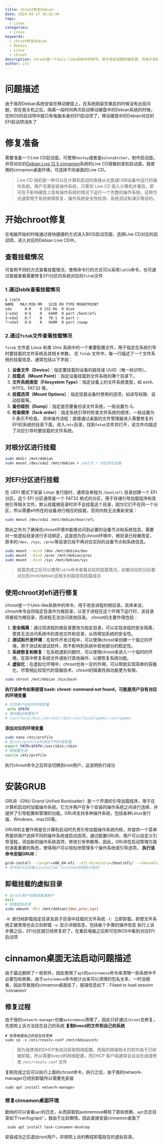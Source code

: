 ```yaml
---
title: chroot修复Debian
date: 2024-03-27 10:52:44
tags:
  - Linux
categories:
  - Linux
keywords:
  - chroot修复Debian
  - Debain
  - Linux
  - chroot
description: chroot是一个Unix-like系统中的命令，用于改变进程的根目录，可用于系统恢复和修复
author: LYJ
---
```

# 问题描述
由于我将Debian系统安装在移动硬盘上，在系统刚装完重启的时候没有出现问题，但在我关机之后，隔离一段时间再次启动移动硬盘中的Debian系统的时候，在BIOS的启动项中就只有电脑本身的EFI启动项了，移动硬盘中的Debian对应的EFI启动项消失了
# 修复准备
需要准备一个Live CD启动盘，可使用`Ventoy`或者是`balenaEtcher`，制作启动盘，并将对应的[Debian Live 12.5 cinnamon](https://iso.mirrors.ustc.edu.cn/debian-cd/current-live/amd64/iso-hybrid/debian-live-12.5.0-amd64-cinnamon.iso)系统的Live CD镜像刻录到启动盘。我使用的cinnamon桌面环境，可选择不同桌面的Live CD。

> Live CD 指的是一种可以在计算机启动时直接从光盘或USB设备中运行的操作系统。用户无需安装操作系统，只需将 Live CD 插入计算机并重启，即可在不影响硬盘上现有操作系统的情况下运行一个完整的操作系统。这种方式通常用于系统故障恢复、操作系统安全性检测、系统测试和演示等目的。
# 开始chroot修复
在电脑开始的时候通过按快捷键的方式进入BIOS启动页面，选择Live CD对应的启动项，进入对应的Debian Live CD中。
## 查看挂载情况
可查用不同的方式查看挂载情况，使用命令行的方式可以采用`lsblk`命令，也可通过直接查看需要修复EFI分区的系统对应的`fstab`文件
### 1.通过lsblk查看挂载情况
```bash
$ lsblk
NAME   MAJ:MIN RM   SIZE RO TYPE MOUNTPOINT
sda      8:0    0 232.9G  0 disk
├─sda1   8:6    0   646M  0 part /boot/efi
├─sda2   8:7    0   78.1  0 part /
└─sda3   8:8    0   948M  0 part /swap
```
### 2.通过`fstab`文件查看挂载情况
`fstab` 文件是 Linux 和类 Unix 系统中的一个重要配置文件，用于指定在系统引导时要挂载的文件系统及其相关参数。
在 `fstab` 文件中，每一行描述了一个文件系统的挂载信息，通常包括以下字段：
1. **设备文件（Device）**：指定要挂载的设备的路径或 UUID（唯一标识符）。
2. **挂载点（Mount Point）**：指定设备挂载到文件系统的哪个目录下。
3. **文件系统类型（Filesystem Type）**：指定设备上的文件系统类型，如 ext4、NTFS、FAT32 等。
4. **挂载选项（Mount Options）**：指定挂载设备时使用的选项，如读写权限、自动挂载等。
5. **备份级别（Dump）**：指定是否要备份该文件系统，一般设置为 0。
6. **检查顺序（fsck order）**：指定系统引导时检查文件系统的顺序，一般设置为 0 表示不检查。
具体操作流程：直接通过桌面的文件管理器进入需要修复的EFI的系统的目录下面，进入`/etc`目录，找到`fatab`文件并打开，该文件内描述了对应引导时要挂载的文件系统。
## 对根分区进行挂载
```bash
sudo mkdir /mnt/debian
sudo mount /dev/sda2 /mnt/debian # sda1为 / 分区所在设备
```
## 对EFI分区进行挂载
在 UEFI 模式下安装 Linux 发行版时，通常会单独为 `/boot/efi` 目录创建一个 EFI 分区。这个 EFI 分区通常是一个 FAT32 格式的分区，用于存储引导加载程序和其他引导相关文件。默认挂载根目录时并不会挂载这个目录，因为它们不在同一个分区，所以需要efi所在的设备进行相应的挂载，否则内核无法重新安装：
```bash
sudo monut /dev/sda1 /mnt/debian/boor/efi
```
除此之外为了确保在chroot环境中能够访问到必要的设备节点和系统信息，需要对一些虚拟目录进行手动绑定，这是因为在chroot环境中，根目录已经被改变，原本的`/dev`、`/sys`、`/proc`等目录已经不再对应实际的设备节点和系统信息。
```bash
sudo mount --bind /dev /mnt/debian/dev
sudo mount --bind /proc /mnt/debian/proc
sudo mount --bind /sys /mnt/debian/sys
```
> 挂载完成之后可以使用`lsblk`命令查看对应的挂载情况，如果对应的分区都对应到/mnt/debian这相关的路径则挂载成功
## 使用chroot对efi进行修复
chroot是一个Unix-like系统中的命令，用于改变进程的根目录。具体来说，chroot命令会将指定目录作为根目录，以至于进程在这个环境下运行时，该目录将被视为根目录，而进程无法访问其他目录。
chroot的主要作用包括：
1. **安全隔离**：通过将进程的根目录更改为指定目录，可以实现进程的安全隔离，使其无法访问系统中的其他文件和目录，从而增加系统的安全性。
2. **测试和开发环境**：在软件开发过程中，可以使用chroot来创建一个独立的环境，用于测试和调试软件，而不影响到系统中其他部分的稳定性。
3. **系统恢复和修复**：在系统遇到问题时，可以使用chroot来进入一个临时的环境，在其中修复系统文件或执行其他操作，以便恢复系统功能。
4. **虚拟化**：在虚拟化环境中，chroot也有一定的作用，可以帮助实现简单的容器化，尽管相比较现代的容器技术，chroot的隔离性和功能更为有限。
```bash
sudo chroot /mnt/debian /bin/bash
```
**执行该命令如果报错 bash: chroot: command not found，可能是用户没有对应的环境变量**
```bash
# 打印用户对应的环境变量
 echo $PATH
# 我的输出结果如下
# /usr/local/bin:/usr/bin:/bin:/usr/local/games:/usr/games
```
**添加对应的环境变量**
```bash
sudo nano /etc/profile
# 在/etc/profile中添加下列环境变量
export PATH=$PATH:/usr/sbin:/sbin
# 使配置生效
source /etc/profile
```
执行chroot命令之后将会切换到root用户，这说明执行成功
# 安装GRUB 
GRUB（GNU Grand Unified Bootloader）是一个开源的引导加载程序，用于在计算机启动时加载操作系统。它允许用户在多个安装的操作系统之间进行选择，并提供了引导配置和管理的功能。GRUB支持多种操作系统，包括各种Linux发行版、Windows、macOS等。

GRUB的主要作用是在计算机启动时负责引导加载操作系统内核，并提供一个菜单界面供用户选择不同的操作系统或启动选项。通过配置GRUB，用户可以自定义引导菹程，添加新的操作系统选项，修改引导参数等。因此，GRUB在启动管理方面扮演着重要的角色，使得用户可以轻松地管理多个操作系统或引导选项。
**执行该命令安装GRUB：**
```bash
grub-install --target=x86_64-efi --efi-directory=/boot/efi/ --removable
# 命令执行之后输入installed finished说明执行成功
```
## 卸载挂载的虚拟目录
```bash
# 从root用户切换成普通用户
exit
# 卸载虚拟目录
sudo umount -Rlv /mnt/debian/{dev,proc,sys}
```
`-R`: 递归地卸载指定目录及其子目录中挂载的文件系统
`-l`:  立即卸载，即使文件系统正被使用也会立刻卸载
`-v`: 显示详细信息，包括每个步骤的操作信息
执行上诉步骤之后，EFI分区就已经修复好了，在重启电脑之后即可在BIOS中看到对应EFI启动项

# cinnamon桌面无法启动问题描述
由于最近删除了一些软件，因此使用了`apt`的`autoremove`命令来清理一些系统中不必要包和依赖，由于`autoremove`命令统计出来可以清理的包名太多，一时没细看，因此导致我的cinnamon桌面挂了，报错信息如下：Filaed to load session 'cinnamon'
## 修复过程
由于我的`network-manager`也被`autoremove`清理了，因此只好通过`chroot`去修复，先按照上诉方法挂在自己的系统
**复制livecd的文件到自己的系统**
```shell
# 目录根据自己的挂在目录来
sudo cp -v /etc/resolv.conf /mnt/debian/etc
```
> 因为我使用的DHCP来自动获取网络配置，而我的网络相关的软件由于已经被卸载，所以需要livecd的网络配置，而DHCP 客户端通常会自动生成或修改 `/etc/resolv.conf` 文件

复制完成之后可以执行上面的chroot命令，执行之后，由于我的network-manager已经别卸载所以需要先安装
```shell
sudo apt install network-manager
```
### 修复cinnamon桌面环境
勤快的可以查看`apt`的日志，从而获取到autoremove移除了那些依赖，`apt`日志目录如下/var/log/apt/`，我由于比较懒惰，因此直接安装cinnamon桌面了
```shell
 sudo apt install task-cinnamon-desktop
```
安装成功之后退出root用户，并按照上诉的教程卸载挂在的虚拟目录。
